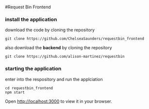 #Request Bin Frontend

### install the application
download the code by cloning the repository
```
git clone https://github.com/ChelseaSaunders/requestbin_frontend
```

also download the **backend** by cloning the repository
```
git clone https://github.com/alison-martinez/requestbin
```

### starting the application
enter into the respository and run the applciation
```
cd requestbin_frontend
npm start
```
Open [http://localhost:3000](http://localhost:3000) to view it in your browser.